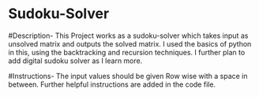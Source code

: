 # Sudoku-Solver

#Description-
This Project works as a sudoku-solver which takes input as unsolved matrix and outputs the solved matrix.
I used the basics of python in this, using the backtracking and recursion techniques.
I further plan to add digital sudoku solver as I learn more.

#Instructions-
The input values should be given Row wise with a space in between.
Further helpful instructions are added in the code file.
